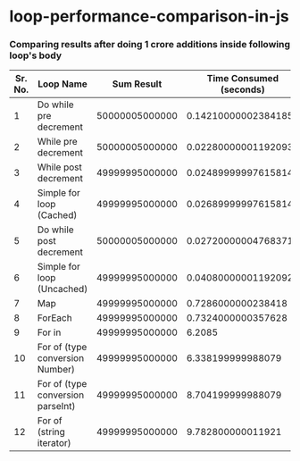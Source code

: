 ﻿# loop-performance-comparison-in-js

### Comparing results after doing 1 crore additions inside following loop's body

Sr. No. | Loop Name | Sum Result | Time Consumed (seconds)
--------|-----------|------------|------------------------
1 | Do while pre decrement | 50000005000000 |  0.14210000002384185
2 | While pre decrement | 50000005000000 |  0.02280000001192093
3 | While post decrement | 49999995000000 |  0.024899999976158143
4 | Simple for loop (Cached) | 49999995000000 | 0.02689999997615814
5 | Do while post decrement | 50000005000000 |  0.027200000047683717
6 | Simple for loop (Uncached) | 49999995000000 |  0.040800000011920926
7 | Map | 49999995000000 |  0.7286000000238418
8 | ForEach | 49999995000000 |  0.7324000000357628
9 | For in  | 49999995000000 | 6.2085
10 | For of (type conversion Number) | 49999995000000 | 6.338199999988079
11 | For of (type conversion parseInt) | 49999995000000 | 8.704199999988079
12 | For of (string iterator) | 49999995000000 | 9.782800000011921
